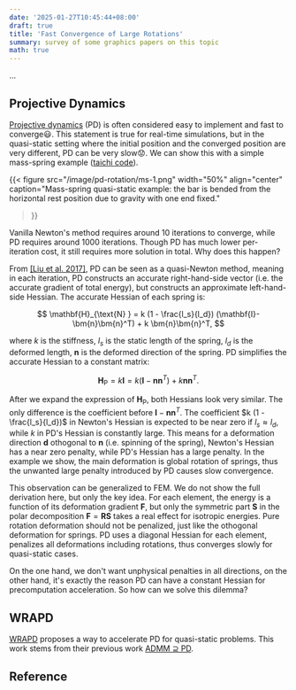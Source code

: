 ```yaml
---
date: '2025-01-27T10:45:44+08:00'
draft: true
title: 'Fast Convergence of Large Rotations'
summary: survey of some graphics papers on this topic
math: true
---
```


...

## Projective Dynamics

[Projective dynamics](https://www.projectivedynamics.org/Projective_Dynamics/index.html) (PD) is often considered easy to implement and fast to converge:smiley:. This statement is true for real-time simulations, but in the quasi-static setting where the initial position and the converged position are very different, PD can be very slow:worried:. We can show this with a simple mass-spring example ([taichi code](code/pd-rotation/ms-2d.py)).

{{< figure
  src="/image/pd-rotation/ms-1.png"
  width="50%"
  align="center"
  caption="Mass-spring quasi-static example: the bar is bended from the horizontal rest position due to gravity with one end fixed."
>}}

Vanilla Newton's method requires around 10 iterations to converge, while PD requires around 1000 iterations. Though PD has much lower per-iteration cost, it still requires more solution in total. Why does this happen?

From [[Liu et al. 2017]](https://tiantianliu.cn/papers/liu17quasi/liu17quasi.html), PD can be seen as a quasi-Newton method, meaning in each iteration, PD constructs an accurate right-hand-side vector (i.e. the accurate gradient of total energy), but constructs an approximate left-hand-side Hessian. The accurate Hessian of each spring is:

$$ \mathbf{H}_{\text{N} } = k (1 - \frac{l_s}{l_d}) (\mathbf{I}-\bm{n}\bm{n}^T) + k \bm{n}\bm{n}^T, $$

where $k$ is the stiffness, $l_s$ is the static length of the spring, $l_d$ is the deformed length, $\bm{n}$ is the deformed direction of the spring. PD simplifies the accurate Hessian to a constant matrix:

$$ \mathbf{H}_{\text{P} } = k \mathbf{I} = k (\mathbf{I}-\bm{n}\bm{n}^T) + k \bm{n}\bm{n}^T. $$

After we expand the expression of $\mathbf{H}_{\text{P} }$, both Hessians look very similar. The only difference is the coefficient before $\mathbf{I}-\bm{n}\bm{n}^T$. The coefficient $k (1 - \frac{l_s}{l_d})$ in Newton's Hessian is expected to be near zero if $l_s \approx l_d$, while $k$ in PD's Hessian is constantly large. This means for a deformation direction $\bm{d}$ othogonal to $\bm{n}$ (i.e. spinning of the spring), Newton's Hessian has a near zero penalty, while PD's Hessian has a large penalty. In the example we show, the main deformation is global rotation of springs, thus the unwanted large penalty introduced by PD causes slow convergence.

This observation can be generalized to FEM. We do not show the full derivation here, but only the key idea. For each element, the energy is a function of its deformation gradient $\mathbf{F}$, but only the symmetric part $\mathbf{S}$ in the polar decomposition $\mathbf{F}=\mathbf{RS}$ takes a real effect for isotropic energies. Pure rotation deformation should not be penalized, just like the othogonal deformation for springs. PD uses a diagonal Hessian for each element, penalizes all deformations including rotations, thus converges slowly for quasi-static cases.

On the one hand, we don't want unphysical penalties in all directions, on the other hand, it's exactly the reason PD can have a constant Hessian for precomputation acceleration. So how can we solve this dilemma?

## WRAPD

[WRAPD](https://georgbrown.github.io/wrapd/) proposes a way to accelerate PD for quasi-static problems. This work stems from their previous work [ADMM $\supseteq$ PD](https://www.cse.iitd.ac.in/~narain/admm-pd/). 

## Reference

